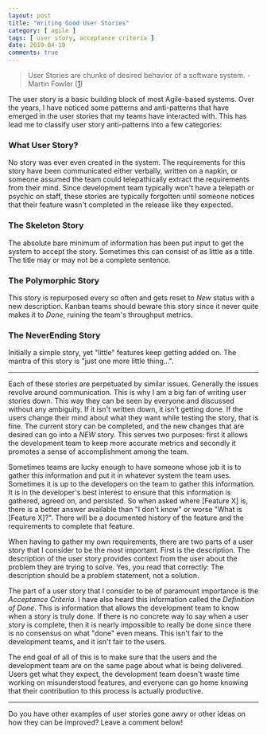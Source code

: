 ```yaml
---
layout: post
title: "Writing Good User Stories"
category: [ agile ]
tags: [ user story, acceptance criteria ]
date: 2019-04-19
comments: true
---
```


> User Stories are chunks of desired behavior of a software system. - Martin Fowler ([1](https://martinfowler.com/bliki/UserStory.html))

The user story is a basic building block of most Agile-based systems. Over the years, I have noticed some patterns and anti-patterns that have emerged in the user stories that my teams have interacted with. This has lead me to classify user story anti-patterns into a few categories:

### What User Story?

No story was ever even created in the system. The requirements for this story have been communicated either verbally, written on a napkin, or someone assumed the team could telepathically extract the requirements from their mind. Since development team typically won't have a telepath or psychic on staff, these stories are typically forgotten until someone notices that their feature wasn't completed in the release like they expected.

### The Skeleton Story

The absolute bare minimum of information has been put input to get the system to accept the story. Sometimes this can consist of as little as a title. The title may or may not be a complete sentence.

### The Polymorphic Story

This story is repurposed every so often and gets reset to _New_ status with a new description. Kanban teams should beware this story since it never quite makes it to _Done_, ruining the team's throughput metrics.

### The NeverEnding Story

Initially a simple story, yet "little" features keep getting added on. The mantra of this story is "just one more little thing...". 

---

Each of these stories are perpetuated by similar issues. Generally the issues revolve around communication. This is why I am a big fan of writing user stories down. This way they can be seen by everyone and discussed without any ambiguity. If it isn't written down, it isn't getting done. If the users change their mind about what they want while testing the story, that is fine. The current story can be completed, and the new changes that are desired can go into a _NEW_ story. This serves two purposes: first it allows the development team to keep more accurate metrics and secondly it promotes a sense of accomplishment among the team. 

Sometimes teams are lucky enough to have someone whose job it is to gather this information and put it in whatever system the team uses. Sometimes it is up to the developers on the team to gather this information. It is in the developer's best interest to ensure that this information is gathered, agreed on, and persisted. So when asked where [Feature X] is, there is a better answer available than "I don't know" or worse "What is [Feature X]?". There will be a documented history of the feature and the requirements to complete that feature. 

When having to gather my own requirements, there are two parts of a user story that I consider to be the most important. First is the description. The description of the user story provides context from the user about the problem they are trying to solve. Yes, you read that correctly: The description should be a problem statement, not a solution.

The part of a user story that I consider to be of paramount importance is the _Acceptance Criteria_. I have also heard this information called the _Definition of Done_. This is information that allows the development team to know when a story is truly done. If there is no concrete way to say when a user story is complete, then it is nearly impossible to really be done since there is no consensus on what "done" even means. This isn't fair to the development teams, and it isn't fair to the users.

The end goal of all of this is to make sure that the users and the development team are on the same page about what is being delivered. Users get what they expect, the development team doesn't waste time working on misunderstood features, and everyone can go home knowing that their contribution to this process is actually productive.

---

Do you have other examples of user stories gone awry or other ideas on how they can be improved? Leave a comment below!